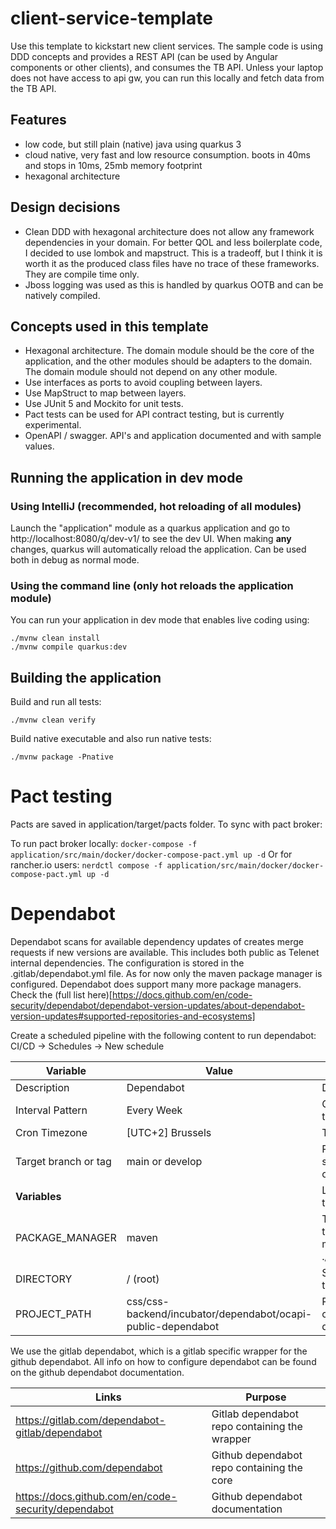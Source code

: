 # client-service-template

Use this template to kickstart new client services. The sample code is using DDD concepts and provides a REST API (can be used by Angular components or other clients), and consumes the TB API.
Unless your laptop does not have access to api gw, you can run this locally and fetch data from the TB API.

## Features

- low code, but still plain (native) java using quarkus 3
- cloud native, very fast and low resource consumption. boots in 40ms and stops in 10ms, 25mb memory footprint
- hexagonal architecture

## Design decisions
- Clean DDD with hexagonal architecture does not allow any framework dependencies in your domain. For better QOL and less boilerplate code, I decided to use lombok and mapstruct. This is a tradeoff, but I think it is worth it as the produced class files have no trace of these frameworks. They are compile time only.
- Jboss logging was used as this is handled by quarkus OOTB and can be natively compiled.

## Concepts used in this template

- Hexagonal architecture. The domain module should be the core of the application, and the other modules should be adapters to the domain. The domain module should not depend on any other module.
- Use interfaces as ports to avoid coupling between layers.
- Use MapStruct to map between layers.
- Use JUnit 5 and Mockito for unit tests.
- Pact tests can be used for API contract testing, but is currently experimental.
- OpenAPI / swagger. API's and application documented and with sample values.

## Running the application in dev mode

### Using IntelliJ (recommended, hot reloading of all modules)

Launch the "application" module as a quarkus application and go to http://localhost:8080/q/dev-v1/ to see the dev UI. When making **any** changes, quarkus will automatically reload the application. Can be used both in debug as normal mode.

### Using the command line (only hot reloads the application module)

You can run your application in dev mode that enables live coding using:
```shell script
./mvnw clean install
./mvnw compile quarkus:dev
```

## Building the application

Build and run all tests:
```shell script
./mvnw clean verify
```

Build native executable and also run native tests:
```shell script
./mvnw package -Pnative
```

# Pact testing
Pacts are saved in application/target/pacts folder. To sync with pact broker:


To run pact broker locally:
```docker-compose -f application/src/main/docker/docker-compose-pact.yml up -d```
Or for rancher.io users:
```nerdctl compose -f application/src/main/docker/docker-compose-pact.yml up -d```

# Dependabot
Dependabot scans for available dependency updates of creates merge requests if new versions are available.
This includes both public as Telenet internal dependencies.
The configuration is stored in the .gitlab/dependabot.yml file.
As for now only the maven package manager is configured. Dependabot does support many more package managers.
Check the (full list here)[https://docs.github.com/en/code-security/dependabot/dependabot-version-updates/about-dependabot-version-updates#supported-repositories-and-ecosystems]

Create a scheduled pipeline with the following content to run dependabot:
CI/CD -> Schedules -> New schedule

| Variable             | Value                                                          | Remarks                                                                        |
|----------------------|----------------------------------------------------------------|--------------------------------------------------------------------------------|
| Description          | Dependabot                                                     | Descriptive name                                                               | 
| Interval Pattern     | Every Week                                                     | Once a week is more than sufficient                                            |
| Cron Timezone        | [UTC+2] Brussels                                               | Timezone                                                                       |
| Target branch or tag | main or develop                                                | Point to the branch to scan and to create PR's on                              |                    
| **Variables**        |                                                                | List of custom variables to define                                             |
| PACKAGE_MANAGER      | maven                                                          | The package manager to run. Check available managers . ./gitlab/dependabot.yml |
| DIRECTORY            | / (root)                                                       | Start scanning from this directory                                             |
| PROJECT_PATH         | css/css-backend/incubator/dependabot/ocapi-public-dependabot   | Points to the project containing the dependabot pipeline                       |                                                                            


We use the gitlab dependabot, which is a gitlab specific wrapper for the github dependabot. All info on how to configure dependabot can be found on the github dependabot documentation.


| Links                                               | Purpose                                       |
|-----------------------------------------------------|-----------------------------------------------|
| https://gitlab.com/dependabot-gitlab/dependabot     | Gitlab dependabot repo containing the wrapper |
| https://github.com/dependabot                       | Github dependabot repo containing the core    |
| https://docs.github.com/en/code-security/dependabot | Github dependabot documentation               |
